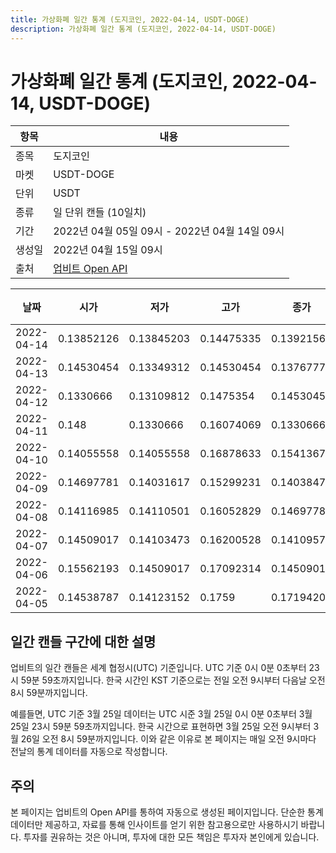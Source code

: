 ```yaml
---
title: 가상화폐 일간 통계 (도지코인, 2022-04-14, USDT-DOGE)
description: 가상화폐 일간 통계 (도지코인, 2022-04-14, USDT-DOGE)
---
```



가상화폐 일간 통계 (도지코인, 2022-04-14, USDT-DOGE)
===

|항목|내용|
|--|--|
|종목|도지코인|
|마켓|USDT-DOGE|
|단위|USDT|
|종류|일 단위 캔들 (10일치)|
|기간|2022년 04월 05일 09시 - 2022년 04월 14일 09시|
|생성일|2022년 04월 15일 09시|
|출처|[업비트 Open API](https://docs.upbit.com)|


|날짜|시가|저가|고가|종가|비고|
|--|--|--|--|--|--|
|2022-04-14|0.13852126|0.13845203|0.14475335|0.13921567|    |
|2022-04-13|0.14530454|0.13349312|0.14530454|0.13767778|    |
|2022-04-12|0.1330666|0.13109812|0.1475354|0.14530454|    |
|2022-04-11|0.148|0.1330666|0.16074069|0.1330666|    |
|2022-04-10|0.14055558|0.14055558|0.16878633|0.15413672|    |
|2022-04-09|0.14697781|0.14031617|0.15299231|0.14038473|    |
|2022-04-08|0.14116985|0.14110501|0.16052829|0.14697781|    |
|2022-04-07|0.14509017|0.14103473|0.16200528|0.14109579|    |
|2022-04-06|0.15562193|0.14509017|0.17092314|0.14509017|    |
|2022-04-05|0.14538787|0.14123152|0.1759|0.17194203|    |


일간 캔들 구간에 대한 설명
---


업비트의 일간 캔들은 세계 협정시(UTC) 기준입니다. 
UTC 기준 0시 0분 0초부터 23시 59분 59초까지입니다. 
한국 시간인 KST 기준으로는 전일 오전 9시부터 다음날 오전 8시 59분까지입니다. 


예를들면, UTC 기준 3월 25일 데이터는 UTC 시준 3월 25일 0시 0분 0초부터 3월 25일 23시 59분 59초까지입니다. 
한국 시간으로 표현하면 3월 25일 오전 9시부터 3월 26일 오전 8시 59분까지입니다. 
이와 같은 이유로 본 페이지는 매일 오전 9시마다 전날의 통계 데이터를 자동으로 작성합니다. 


주의
---


본 페이지는 업비트의 Open API를 통하여 자동으로 생성된 페이지입니다. 
단순한 통계 데이터만 제공하고, 자료를 통해 인사이트를 얻기 위한 참고용으로만 사용하시기 바랍니다. 
투자를 권유하는 것은 아니며, 투자에 대한 모든 책임은 투자자 본인에게 있습니다. 
